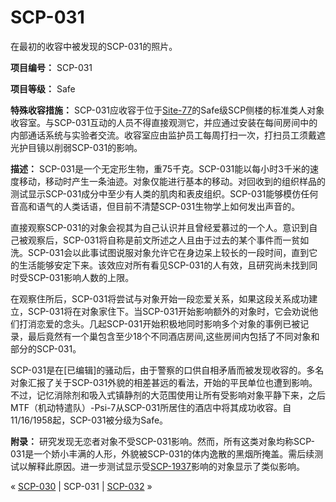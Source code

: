 # SCP-031
                        




在最初的收容中被发现的SCP-031的照片。



**项目编号：** SCP-031

**项目等级：** Safe

**特殊收容措施：** SCP-031应收容于位于[Site-77](/secure-facility-dossier-site-77)的Safe级SCP侧楼的标准类人对象收容室。与SCP-031互动的人员不得直接观测它，并应通过安装在每间房间中的内部通话系统与实验者交流。收容室应由监护员工每周打扫一次，打扫员工须戴遮光护目镜以削弱SCP-031的影响。

**描述：** SCP-031是一个无定形生物，重75千克。SCP-031能以每小时3千米的速度移动，移动时产生一条油迹。对象仅能进行基本的移动。对回收到的组织样品的测试显示SCP-031成分中至少有人类的肌肉和表皮组织。SCP-031能够模仿任何音高和语气的人类话语，但目前不清楚SCP-031生物学上如何发出声音的。

直接观察SCP-031的对象会视其为自己认识并且曾经爱慕过的一个人。意识到自己被观察后，SCP-031将自称是前文所述之人且由于过去的某个事件而一贫如洗。SCP-031会以此事试图说服对象允许它在身边呆上较长的一段时间，直到它的生活能够安定下来。该效应对所有看见SCP-031的人有效，且研究尚未找到同时受SCP-031影响人数的上限。

在观察住所后，SCP-031将尝试与对象开始一段恋爱关系，如果这段关系成功建立，SCP-031将在对象家住下。当SCP-031开始影响额外的对象时，它会劝说他们打消恋爱的念头。几起SCP-031开始积极地同时影响多个对象的事例已被记录，最后竟然有一个巢包含至少18个不同酒店房间,这些房间内包括了不同对象和部分的SCP-031。

SCP-031是在[已编辑]的骚动后，由于警察的口供自相矛盾而被发现收容的。多名对象汇报了关于SCP-031外貌的相差甚远的看法，开始的平民单位也遭到影响。不过，记忆消除剂和吸入式镇静剂的大范围使用让所有受影响对象平静下来，之后MTF（机动特遣队）-Psi-7从SCP-031所居住的酒店中将其成功收容。自11/16/1958起，SCP-031被分级为Safe。

**附录：** 研究发现无恋者对象不受SCP-031影响。然而，所有这类对象均称SCP-031是一个娇小丰满的人形，外貌被SCP-031的体内逸散的黑烟所掩盖。需后续测试以解释此原因。进一步测试显示受[SCP-1937](/scp-1937)影响的对象显示了类似影响。



« [SCP-030](/scp-030) | SCP-031 | [SCP-032](/scp-032) »





                    